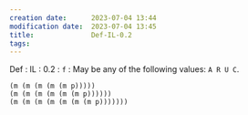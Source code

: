 ```yaml
---
creation date:		2023-07-04 13:44
modification date:	2023-07-04 13:45
title: 				Def-IL-0.2
tags:
---
```

Def : IL : 0.2 : `f` : May be any of the following values: `A R U C`. 
```
(m (m (m (m (m p)))))
(m (m (m (m (m (m p)))))) 
(m (m (m (m (m (m (m p)))))))
```
